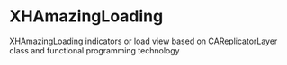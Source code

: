 # XHAmazingLoading
XHAmazingLoading indicators or load view based on CAReplicatorLayer class and functional programming technology
